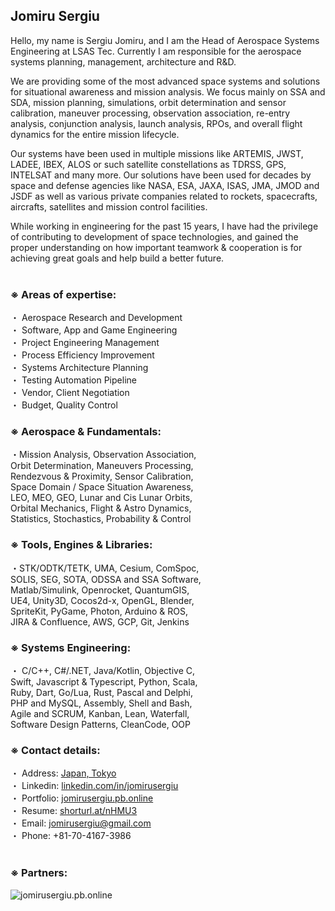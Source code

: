## Jomiru Sergiu
Hello, my name is Sergiu Jomiru, and I am the Head of Aerospace Systems Engineering at LSAS Tec. Currently I am responsible for the aerospace systems planning, management, architecture and R&D. 

We are providing some of the most advanced space systems and solutions for situational awareness and mission analysis. We focus mainly on SSA and SDA, mission planning, simulations, orbit determination and sensor calibration, maneuver processing, observation association, re-entry analysis, conjunction analysis, launch analysis, RPOs, and overall flight dynamics for the entire mission lifecycle. 

Our systems have been used in multiple missions like ARTEMIS, JWST, LADEE, IBEX, ALOS or such satellite constellations as TDRSS, GPS, INTELSAT and many more. Our solutions have been used for decades by space and defense agencies like NASA, ESA, JAXA, ISAS, JMA, JMOD and JSDF as well as various private companies related to rockets, spacecrafts, aircrafts, satellites and mission control facilities.

While working in engineering for the past 15 years, I have had the privilege of contributing to development of space technologies, and gained the proper understanding on how important teamwork & cooperation is for achieving great goals and help build a better future.<br /><br />


### ※ Areas of expertise:

・ Aerospace Research and Development<br />
・ Software, App and Game Engineering<br />
・ Project Engineering Management<br />
・ Process Efficiency Improvement<br />
・ Systems Architecture Planning<br />
・ Testing Automation Pipeline<br />
・ Vendor, Client Negotiation<br />
・ Budget, Quality Control<br />

### ※ Aerospace & Fundamentals:
・Mission Analysis, Observation Association,<br />
Orbit Determination, Maneuvers Processing,<br />
Rendezvous & Proximity, Sensor Calibration,<br />
Space Domain / Space Situation Awareness,<br />
LEO, MEO, GEO, Lunar and Cis Lunar Orbits,<br />
Orbital Mechanics, Flight & Astro Dynamics,<br />
Statistics, Stochastics, Probability & Control<br />


### ※ Tools, Engines & Libraries:
・STK/ODTK/TETK, UMA, Cesium, ComSpoc,<br />
SOLIS, SEG, SOTA, ODSSA and SSA Software,<br />
Matlab/Simulink, Openrocket, QuantumGIS,<br />
UE4, Unity3D, Cocos2d-x, OpenGL, Blender,<br />
SpriteKit, PyGame, Photon, Arduino & ROS,<br />
JIRA & Confluence, AWS, GCP, Git, Jenkins<br />


### ※ Systems Engineering:
・ C/C++, C#/.NET, Java/Kotlin, Objective C,<br />
Swift, Javascript & Typescript, Python, Scala,<br />
Ruby, Dart, Go/Lua, Rust, Pascal and Delphi,<br />
PHP and MySQL, Assembly, Shell and Bash,<br />
Agile and SCRUM, Kanban, Lean, Waterfall,<br />
Software Design Patterns, CleanCode, OOP<br />


### ※ Contact details:
・ Address: [Japan, Tokyo](https://www.google.com/maps/@35.647845,139.8044248,3a,75y,0.18h,97.08t/data=!3m6!1e1!3m4!1s9pm4w9JINhRtz5k0sh_skg!2e0!7i16384!8i8192)<br />
・ Linkedin: [linkedin.com/in/jomirusergiu](https://linkedin.com/in/jomirusergiu)<br />
・ Portfolio: [jomirusergiu.pb.online](https://jomirusergiu.pb.online)<br />
・ Resume: [shorturl.at/nHMU3](https://shorturl.at/nHMU3)<br />
・ Email: jomirusergiu@gmail.com<br />
・ Phone: +81-70-4167-3986<br /><br />

### ※ Partners:
![jomirusergiu.pb.online](https://dif1tzfqclj9f.cloudfront.net/000_clients/1306812/page/w1000-1306812nQwcv4Ad.png)
